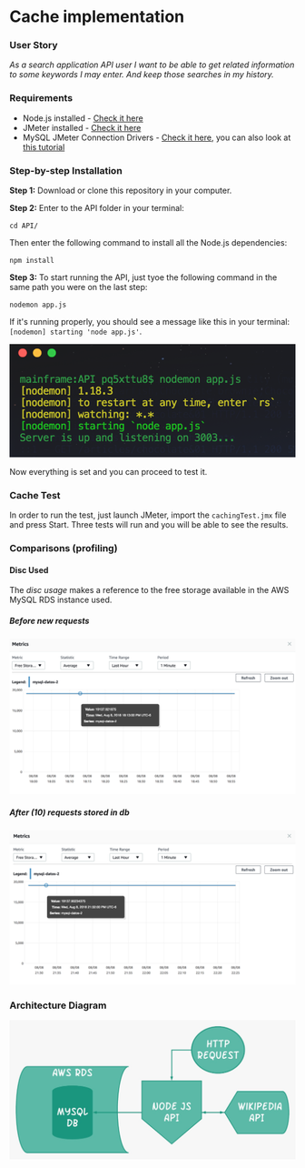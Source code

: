 # Cache implementation

### User Story
*As a search application API user I want to be able to get related information to some keywords I may enter. And keep those searches in my history.*


### Requirements

* Node.js installed - [Check it here](https://nodejs.org/en/)
* JMeter installed - [Check it here](https://jmeter.apache.org/)
* MySQL JMeter Connection Drivers - [Check it here](https://dev.mysql.com/downloads/connector/j/), you can also look at [this tutorial](https://www.3pillarglobal.com/insights/integrating-jmeter-and-mysql-into-your-database)

### Step-by-step Installation

**Step 1:**
Download or clone this repository in your computer.


**Step 2:**
Enter to the API folder in your terminal:

```
cd API/
```
Then enter the following command to install all the Node.js dependencies:

```
npm install
```


**Step 3:**
To start running the API, just tyoe the following command in the same path you were on the last step:

```
nodemon app.js
```

If it's running properly, you should see a message like this in your terminal: `[nodemon] starting 'node app.js'`.

![](imgs/api_running.png)

 
Now everything is set and you can proceed to test it.


### Cache Test

In order to run the test, just launch JMeter, import the `cachingTest.jmx` file and press Start. Three tests will run and you will be able to see the results.


### Comparisons (profiling)

#### Disc Used 

The *disc usage* makes a reference to the free storage available in the AWS MySQL RDS instance used.

##### Before new requests

![](imgs/discPrev.png)

##### After (10) requests stored in db

![](imgs/discAfter.png)


### Architecture Diagram
![](imgs/archiDiagram.jpeg)

